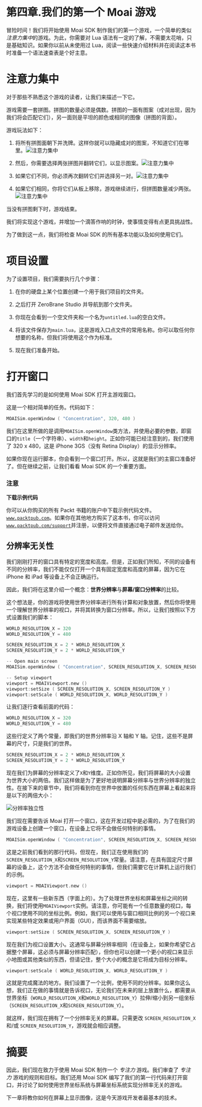 # 第四章.我们的第一个 Moai 游戏

冒险时间！我们将开始使用 Moai SDK 制作我们的第一个游戏，一个简单的类似*注意力集中*的游戏。为此，你需要对 Lua 语法有一定的了解，不需要太花哨，只是基础知识。如果你以前从未使用过 Lua，阅读一些快速介绍材料并在阅读这本书时准备一个语法速查表是个好主意。

# 注意力集中

对于那些不熟悉这个游戏的读者，让我们来描述一下它。

游戏需要一套拼图。拼图的数量必须是偶数。拼图的一面有图案（成对出现，因为我们将会匹配它们），另一面则是平坦的颜色或相同的图像（拼图的背面）。

游戏玩法如下：

1.  将所有拼图面朝下并洗牌。这样你就可以隐藏成对的图案，不知道它们在哪里。![注意力集中](img/5064_04_01.jpg)

1.  然后，你需要选择两张拼图并翻转它们，以显示图案。![注意力集中](img/5064_04_02.jpg)

1.  如果它们不同，你必须再次翻转它们并选择另一对。![注意力集中](img/5064_04_03.jpg)

1.  如果它们相同，你将它们从板上移除，游戏继续进行，但拼图数量减少两张。![注意力集中](img/5064_04_04.jpg)

当没有拼图剩下时，游戏结束。

我们将实现这个游戏，并增加一个滴答作响的时钟，使事情变得有点更具挑战性。

为了做到这一点，我们将检查 Moai SDK 的所有基本功能以及如何使用它们。

# 项目设置

为了设置项目，我们需要执行几个步骤：

1.  在你的硬盘上某个位置创建一个用于我们项目的文件夹。

1.  之后打开 ZeroBrane Studio 并导航到那个文件夹。

1.  你现在会看到一个空文件夹和一个名为`untitled.lua`的空白文件。

1.  将该文件保存为`main.lua`，这是游戏入口点文件的常用名称。你可以取任何你想要的名称，但我们将使用这个作为标准。

1.  现在我们准备开始。

# 打开窗口

我们首先学习的是如何使用 Moai SDK 打开主游戏窗口。

这是一个相对简单的任务。代码如下：

```swift
MOAISim.openWindow ( "Concentration", 320, 480 )

```

我们在这里所做的是调用`MOAISim.openWindow`类方法，并使用必要的参数，即窗口的`title`（一个字符串）、`width`和`height`。正如你可能已经注意到的，我们使用了 320 x 480，这是 iPhone 3GS（没有 Retina Display）的显示分辨率。

如果你现在运行脚本，你会看到一个窗口打开。所以，这就是我们的主窗口准备好了。但在继续之前，让我们看看 Moai SDK 的一个重要方面。

### 注意

**下载示例代码**

你可以从你购买的所有 Packt 书籍的账户中下载示例代码文件。[`www.packtpub.com`](http://www.packtpub.com)。如果你在其他地方购买了这本书，你可以访问[`www.packtpub.com/support`](http://www.packtpub.com/support)并注册，以便将文件直接通过电子邮件发送给你。

## 分辨率无关性

我们刚刚打开的窗口具有特定的宽度和高度。但是，正如我们所知，不同的设备有不同的分辨率，我们不能仅仅打开一个具有固定宽度和高度的屏幕，因为它在 iPhone 和 iPad 等设备上不会正确运行。

因此，我们将在这里介绍一个概念：**世界分辨率**与**屏幕/窗口分辨率**的比较。

这个想法是，你的游戏将使用世界分辨率进行所有计算和对象放置，然后你将使用一个理解世界分辨率的视口，并将其转换为窗口分辨率。所以，让我们按照以下方式设置我们的脚本：

```swift
WORLD_RESOLUTION_X = 320
WORLD_RESOLUTION_Y = 480

SCREEN_RESOLUTION_X = 2 * WORLD_RESOLUTION_X
SCREEN_RESOLUTION_Y = 2 * WORLD_RESOLUTION_Y

-- Open main screen
MOAISim.openWindow ( "Concentration", SCREEN_RESOLUTION_X, SCREEN_RESOLUTION_Y )

-- Setup viewport
viewport = MOAIViewport.new ()
viewport:setSize ( SCREEN_RESOLUTION_X, SCREEN_RESOLUTION_Y )
viewport:setScale ( WORLD_RESOLUTION_X, WORLD_RESOLUTION_Y )
```

让我们逐行查看前面的代码：

```swift
WORLD_RESOLUTION_X = 320
WORLD_RESOLUTION_Y = 480
```

这些行定义了两个常量，即我们的世界分辨率沿 X 轴和 Y 轴。记住，这些不是屏幕的尺寸，只是我们的世界。

```swift
SCREEN_RESOLUTION_X = 2 * WORLD_RESOLUTION_X
SCREEN_RESOLUTION_Y = 2 * WORLD_RESOLUTION_Y
```

现在我们为屏幕的分辨率定义了`X`和`Y`维度。正如你所见，我们将屏幕的大小设置为世界大小的两倍。我们这样做是为了更好地说明屏幕分辨率与世界分辨率的独立性。在接下来的章节中，我们将看到你在世界中放置的任何东西在屏幕上看起来将是以下的两倍大小：

![分辨率独立性](img/5064_04_05.jpg)

我们现在需要告诉 Moai 打开一个窗口，这在开发过程中是必需的，为了在我们的游戏设备上创建一个窗口，在设备上它将不会做任何特别的事情。

```swift
MOAISim.openWindow ( "Concentration", SCREEN_RESOLUTION_X, SCREEN_RESOLUTION_Y )
```

这是之前我们看到的那行代码，但现在，我们正在使用我们的`SCREEN_RESOLUTION_X`和`SCREEN_RESOLUTION_Y`常量。请注意，在具有固定尺寸屏幕的设备上，这个方法不会做任何特别的事情，但我们需要它在计算机上运行我们的示例。

```swift
viewport = MOAIViewport.new ()
```

现在，这里有一些新东西（字面上的）。为了处理世界坐标和屏幕坐标之间的转换，我们将使用`MOAIViewport`实例。请注意，你可能有一个任意数量的视口，每个视口使用不同的坐标比例。例如，我们可以使用与窗口相同比例的另一个视口来实现某些特定效果或用户界面（GUI），而该界面不需要缩放。

```swift
viewport:setSize ( SCREEN_RESOLUTION_X, SCREEN_RESOLUTION_Y )
```

现在我们为视口设置大小。这通常与屏幕分辨率相同（在设备上，如果你希望它占据整个屏幕，这必须与屏幕分辨率匹配），但你也可以创建一个更小的视口来显示小地图或其他类似的东西，但请记住，整个大小的概念是它将成为目标分辨率。

```swift
viewport:setScale ( WORLD_RESOLUTION_X, WORLD_RESOLUTION_Y )
```

这就是完成魔法的地方。我们设置了一个比例，使用不同的分辨率。如果你这么想，我们正在做的事情就是告诉视口，无论我们在未来的层上放置什么，都需要从世界坐标（`WORLD_RESOLUTION_X`和`WORLD_RESOLUTION_Y`）拉伸/缩小到另一组坐标（`SCREEN_RESOLUTION_X`和`SCREEN_RESOLUTION_Y`）。

就这样，我们现在拥有了一个分辨率无关的屏幕。只需更改 `SCREEN_RESOLUTION_X` 和/或 `SCREEN_RESOLUTION_Y`，游戏就会相应调整。

# 摘要

因此，我们现在致力于使用 Moai SDK 制作一个 *专注力* 游戏。我们审查了 *专注力* 游戏的规则和目标。我们还用 Moai SDK 编写了我们的第一行代码来打开窗口，并讨论了如何使用世界坐标系统与屏幕坐标系统实现分辨率无关的游戏。

下一章将教你如何在屏幕上显示图像，这是今天游戏开发者最基本的技术。
